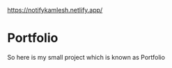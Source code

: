 https://notifykamlesh.netlify.app/
# Portfolio
So here is my small project which is known as Portfolio
